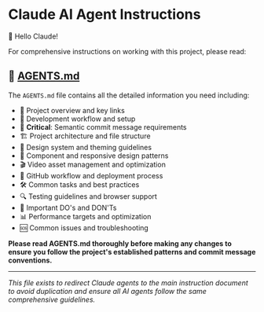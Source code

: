 # Claude AI Agent Instructions

👋 Hello Claude! 

For comprehensive instructions on working with this project, please read:

## 📖 [AGENTS.md](./AGENTS.md)

The `AGENTS.md` file contains all the detailed information you need including:

- 🎯 Project overview and key links
- 🔧 Development workflow and setup
- 📝 **Critical**: Semantic commit message requirements
- 🏗️ Project architecture and file structure
- 🎨 Design system and theming guidelines
- 📱 Component and responsive design patterns
- 🎬 Video asset management and optimization
- 🔄 GitHub workflow and deployment process
- 🛠️ Common tasks and best practices
- 🔍 Testing guidelines and browser support
- 🚨 Important DO's and DON'Ts
- 📊 Performance targets and optimization
- 🆘 Common issues and troubleshooting

**Please read AGENTS.md thoroughly before making any changes to ensure you follow the project's established patterns and commit message conventions.**

---

*This file exists to redirect Claude agents to the main instruction document to avoid duplication and ensure all AI agents follow the same comprehensive guidelines.*
